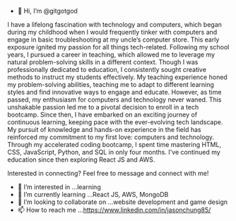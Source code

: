 - 👋 Hi, I’m @gitgotgod

I have a lifelong fascination with technology and computers, which began during my childhood when I would frequently tinker with computers and engage in basic troubleshooting at my uncle’s computer store. This early exposure ignited my passion for all things tech-related.
Following my school years, I pursued a career in teaching, which allowed me to leverage my natural problem-solving skills in a different context. Though I was professionally dedicated to education, I consistently sought creative methods to instruct my students effectively. My teaching experience honed my problem-solving abilities, teaching me to adapt to different learning styles and find innovative ways to engage and educate.
However, as time passed, my enthusiasm for computers and technology never waned. This unshakable passion led me to a pivotal decision to enroll in a tech bootcamp. Since then, I have embarked on an exciting journey of continuous learning, keeping pace with the ever-evolving tech landscape. My pursuit of knowledge and hands-on experience in the field has reinforced my commitment to my first love: computers and technology.
Through my accelerated coding bootcamp, I spent time mastering HTML, CSS, JavaScript, Python, and SQL in only four months. I've continued my education since then exploring React JS and AWS.

Interested in connecting? Feel free to message and connect with me!
- 👀 I’m interested in ...learning
- 🌱 I’m currently learning ...React JS, AWS, MongoDB
- 💞️ I’m looking to collaborate on ...website development and game design
- 📫 How to reach me ...https://www.linkedin.com/in/jasonchung85/
